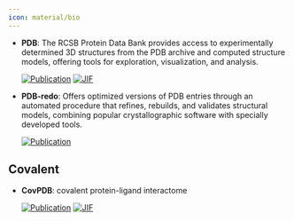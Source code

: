 ```yaml
---
icon: material/bio
---
```





- **PDB**: The RCSB Protein Data Bank provides access to experimentally determined 3D structures from the PDB archive and computed structure models, offering tools for exploration, visualization, and analysis.  

    [![Publication](https://img.shields.io/badge/Publication-Citations:30894-blue?style=for-the-badge&logo=bookstack)](https://doi.org/10.1093/nar/28.1.235) 
    [![JIF](https://img.shields.io/badge/Impact_Factor-16.60-purple?style=for-the-badge&logo=academia)](https://doi.org/10.1093/nar/28.1.235)



- **PDB-redo**: Offers optimized versions of PDB entries through an automated procedure that refines, rebuilds, and validates structural models, combining popular crystallographic software with specially developed tools.  

    [![Publication](https://img.shields.io/badge/Publication-Citations:197-blue?style=for-the-badge&logo=bookstack)](https://doi.org/10.1107/s0907444911054515) 


## **Covalent**


- **CovPDB**: covalent protein-ligand interactome  

    [![Publication](https://img.shields.io/badge/Publication-Citations:31-blue?style=for-the-badge&logo=bookstack)](https://doi.org/10.1093/nar/gkab868) 
    [![JIF](https://img.shields.io/badge/Impact_Factor-16.60-purple?style=for-the-badge&logo=academia)](https://doi.org/10.1093/nar/gkab868)


